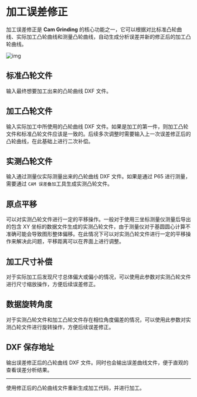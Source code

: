 # 加工误差修正

加工误差修正是 **Cam Grinding** 的核心功能之一，它可以根据对比标准凸轮曲线、实际加工凸轮曲线和测量凸轮曲线，自动生成分析误差并新的修正后的加工凸轮曲线。

![img](resources/deviation_fix.jpg)

## 标准凸轮文件

输入最终想要加工出来的凸轮曲线 DXF 文件。

## 加工凸轮文件

输入实际加工中所使用的凸轮曲线 DXF 文件。如果是加工的第一件，则加工凸轮文件和标准凸轮文件应该是一致的。后续多次调整时需要输入上一次误差修正后的凸轮曲线，在此基础上进行二次补偿。

## 实测凸轮文件

输入通过测量仪实际测量出来的凸轮曲线 DXF 文件。如果是通过 P65 进行测量，需要通过 `CAM 误差叠加`工具生成实测凸轮文件。

## 原点平移

可以对实测凸轮文件进行一定的平移操作。一般对于使用三坐标测量仪测量后导出的包含 XY 坐标的数据文件生成的实测凸轮文件，由于测量仪对于基圆圆心计算不准确可能会导致图形整体偏移。在此情况下可以对实测凸轮文件进行一定的平移操作来解决此问题，平移距离可以在界面上进行调整。

## 加工尺寸补偿

对于实际加工后发现尺寸总体偏大或偏小的情况，可以使用此参数对实测凸轮文件进行尺寸缩放操作，方便后续误差修正。

## 数据旋转角度

对于实测凸轮文件和加工凸轮文件存在相位角度偏差的情况，可以使用此参数对实测凸轮文件进行旋转操作，方便后续误差修正。

## DXF 保存地址

输出误差修正后的凸轮曲线 DXF 文件。同时也会输出误差曲线文件，便于直观的查看误差分析结果。

---

使用修正后的凸轮曲线文件重新生成加工代码，并进行加工。